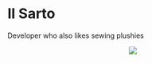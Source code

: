 # Il Sarto

Developer who also likes sewing plushies

<p align="center"><a href="https://github.com/anuraghazra/github-readme-stats"><img src="https://github-readme-stats.vercel.app/api/top-langs/?username=SartoRiccardo&layout=compact"></a></p>
